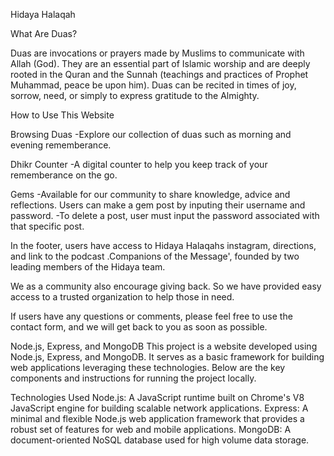 Hidaya Halaqah

What Are Duas?

Duas are invocations or prayers made by Muslims to communicate with Allah (God). They are an essential part of Islamic worship and are deeply rooted in the Quran and the Sunnah (teachings and practices of Prophet Muhammad, peace be upon him). Duas can be recited in times of joy, sorrow, need, or simply to express gratitude to the Almighty.

How to Use This Website

Browsing Duas -Explore our collection of duas such as morning and evening rememberance.

Dhikr Counter -A digital counter to help you keep track of your rememberance on the go.

Gems -Available for our community to share knowledge, advice and reflections. Users can make a gem post by inputing their username and password. -To delete a post, user must input the password associated with that specific post.

In the footer, users have access to Hidaya Halaqahs instagram, directions, and link to the podcast .Companions of the Message', founded by two leading members of the Hidaya team.

We as a community also encourage giving back. So we have provided easy access to a trusted organization to help those in need.

If users have any questions or comments, please feel free to use the contact form, and we will get back to you as soon as possible.

Node.js, Express, and MongoDB 
This project is a website developed using Node.js, Express, and MongoDB. It serves as a basic framework for building web applications leveraging these technologies. Below are the key components and instructions for running the project locally.

Technologies Used
Node.js: A JavaScript runtime built on Chrome's V8 JavaScript engine for building scalable network applications.
Express: A minimal and flexible Node.js web application framework that provides a robust set of features for web and mobile applications.
MongoDB: A document-oriented NoSQL database used for high volume data storage.


